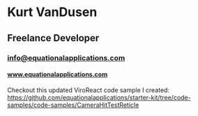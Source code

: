 # Kurt VanDusen
## Freelance Developer

### info@equationalapplications.com
#### www.equationalapplications.com

Checkout this updated ViroReact code sample I created:
https://github.com/equationalapplications/starter-kit/tree/code-samples/code-samples/CameraHitTestReticle
